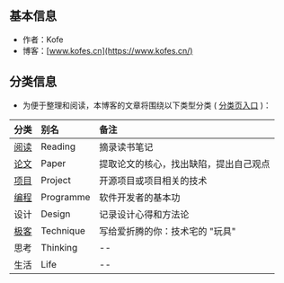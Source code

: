 ## 基本信息

- 作者：Kofe
- 博客：[www.kofes.cn](https://www.kofes.cn/)

## 分类信息

- 为便于整理和阅读，本博客的文章将围绕以下类型分类 ( [分类页入口](https://www.kofes.cn/categories/) )：

| 分类 | 别名 | 备注 |
| :----: | :---- | :---- |
| [阅读](https://www.kofes.cn/categories/Reading/) | Reading | 摘录读书笔记 |
| [论文](https://www.kofes.cn/categories/Paper/) | Paper | 提取论文的核心，找出缺陷，提出自己观点 |
| [项目](https://www.kofes.cn/categories/Project/) | Project | 开源项目或项目相关的技术 |
| [编程](https://www.kofes.cn/categories/Programme/) | Programme | 软件开发者的基本功 |
| 设计 | Design | 记录设计心得和方法论 |
| [极客](https://www.kofes.cn/categories/Technique/) | Technique | 写给爱折腾的你：技术宅的 "玩具" |
| 思考 | Thinking | -- |
| 生活 |  Life | -- |

